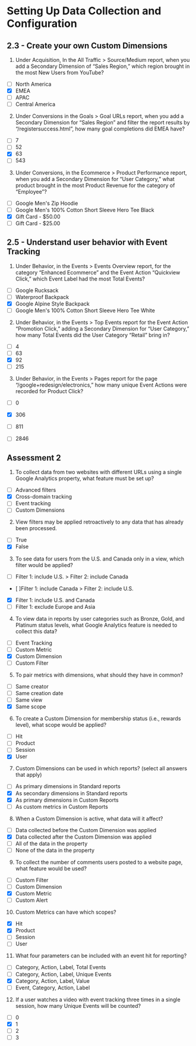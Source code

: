 # Setting Up Data Collection and Configuration

## 2.3 - Create your own Custom Dimensions

1. Under Acquisition, In the All Traffic > Source/Medium report, when you add a Secondary Dimension of “Sales Region,” which region brought in the most New Users from YouTube?

- [ ] North America
- [x] EMEA
- [ ] APAC
- [ ] Central America

2. Under Conversions in the Goals > Goal URLs report, when you add a Secondary Dimension for “Sales Region” and filter the report results by “/registersuccess.html”, how many goal completions did EMEA have?

- [ ] 7
- [ ] 52
- [x] 63
- [ ] 543

3. Under Conversions, in the Ecommerce > Product Performance report, when you add a Secondary Dimension for “User Category,” what product brought in the most Product Revenue for the category of “Employee”?

- [ ] Google Men's Zip Hoodie
- [ ] Google Men's 100% Cotton Short Sleeve Hero Tee Black
- [x] Gift Card - $50.00
- [ ] Gift Card - $25.00

## 2.5 - Understand user behavior with Event Tracking

1. Under Behavior, in the Events > Events Overview report, for the category “Enhanced Ecommerce” and the Event Action “Quickview Click,” which Event Label had the most Total Events?

- [ ] Google Rucksack
- [ ] Waterproof Backpack
- [x] Google Alpine Style Backpack
- [ ] Google Men's 100% Cotton Short Sleeve Hero Tee White

2. Under Behavior, in the Events > Top Events report for the Event Action “Promotion Click,” adding a Secondary Dimension for “User Category,” how many Total Events did the User Category “Retail” bring in?

- [ ] 4
- [ ] 63
- [x] 92
- [ ] 215

3. Under Behavior, in the Events > Pages report for the page “/google+redesign/electronics,” how many unique Event Actions were recorded for Product Click?

- [ ] 0
- [x] 306
- [ ] 811
- [ ] 2846


## Assessment 2

1. To collect data from two websites with different URLs using a single Google Analytics property, what feature must be set up?

- [ ] Advanced filters
- [x] Cross-domain tracking
- [ ] Event tracking
- [ ] Custom Dimensions

2. View filters may be applied retroactively to any data that has already been processed.

- [ ] True
- [x] False
 
3. To see data for users from the U.S. and Canada only in a view, which filter would be applied?

- [ ] Filter 1: include U.S. > Filter 2: include Canada
- [ ]Filter 1: include Canada > Filter 2: include U.S.
- [x] Filter 1: include U.S. and Canada
- [ ] Filter 1: exclude Europe and Asia

4. To view data in reports by user categories such as Bronze, Gold, and Platinum status levels, what Google Analytics feature is needed to collect this data?

- [ ] Event Tracking
- [ ] Custom Metric
- [x] Custom Dimension
- [ ] Custom Filter
 
5. To pair metrics with dimensions, what should they have in common?

- [ ] Same creator
- [ ] Same creation date
- [ ] Same view
- [x] Same scope

6. To create a Custom Dimension for membership status (i.e., rewards level), what scope would be applied?

- [ ] Hit
- [ ] Product
- [ ] Session
- [x] User

7. Custom Dimensions can be used in which reports?
(select all answers that apply)

- [ ] As primary dimensions in Standard reports
- [x] As secondary dimensions in Standard reports
- [x] As primary dimensions in Custom Reports
- [ ] As custom metrics in Custom Reports
 
8. When a Custom Dimension is active, what data will it affect?

- [ ] Data collected before the Custom Dimension was applied
- [x] Data collected after the Custom Dimension was applied
- [ ] All of the data in the property
- [ ] None of the data in the property
 
9. To collect the number of comments users posted to a website page, what feature would be used?

- [ ] Custom Filter
- [ ] Custom Dimension
- [x] Custom Metric
- [ ] Custom Alert

10. Custom Metrics can have which scopes?

- [x] Hit
- [x] Product
- [ ] Session
- [ ] User

11. What four parameters can be included with an event hit for reporting?

- [ ] Category, Action, Label, Total Events
- [ ] Category, Action, Label, Unique Events
- [x] Category, Action, Label, Value
- [ ] Event, Category, Action, Label

12. If a user watches a video with event tracking three times in a single session, how many Unique Events will be counted?

- [ ] 0
- [x] 1
- [ ] 2
- [ ] 3
